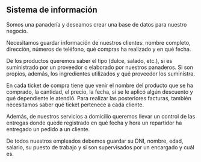 ## Sistema de información

Somos una panadería y deseamos crear una base de datos para nuestro negocio.

Necesitamos guardar información de nuestros clientes: nombre completo, dirección, números de teléfono, qué compras ha realizado y en qué fecha.

De los productos queremos saber el tipo (dulce, salado, etc.), si es suministrado por un proveedor o elaborado por nuestros panaderos. Si son propios, además, los ingredientes utilizados y qué proveedor los suministra.

En cada ticket de compra tiene que venir el nombre del producto que se ha comprado, la cantidad, el precio, la fecha, si se le aplicó algún descuento y qué dependiente le atendió. Para realizar las posteriores facturas, también necesitamos saber qué ticket pertenece a cada cliente.

Además, de nuestros servicios a domicilio queremos llevar un control de las entregas donde quede registrado en qué fecha y hora un repartidor ha entregado un pedido a un cliente.

De todos nuestros empleados debemos guardar su DNI, nombre, edad, salario, su puesto de trabajo y si son supervisados por un encargado y cuál es.
